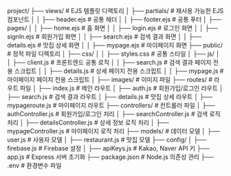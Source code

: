 project/
├── views/                            # EJS 템플릿 디렉토리
│   ├── partials/                     # 재사용 가능한 EJS 컴포넌트
│   │   ├── header.ejs                # 공통 헤더
│   │   ├── footer.ejs                # 공통 푸터
│   ├── pages/
│   │   ├── home.ejs                  # 홈 화면
│   │   ├── login.ejs                 # 로그인 화면
│   │   ├── signIn.ejs                # 회원가입 화면
│   │   ├── search.ejs                # 검색 결과 화면
│   │   ├── details.ejs               # 맛집 상세 화면
│   │   ├── mypage.ejs                # 마이페이지 화면
├── public/                           # 정적 파일 디렉토리
│   ├── css/
│   │   ├── styles.css                # 공통 스타일
│   ├── js/
│   │   ├── client.js                 # 프론트엔드 공통 로직
│   │   ├── search.js                 # 검색 결과 페이지 전용 스크립트
│   │   ├── details.js                # 상세 페이지 전용 스크립트
│   │   ├── mypage.js                 # 마이페이지 페이지 전용 스크립트
│   ├── images/                       # 이미지 파일
├── routes/                           # 라우트 파일
│   ├── index.js                      # 메인 라우트
│   ├── auth.js                       # 회원가입/로그인 라우트
│   ├── search.js                     # 검색 결과 라우트
│   ├── details.js                    # 맛집 상세 라우트
│   ├── mypageroute.js                # 마이페이지 라우트
├── controllers/                      # 컨트롤러 파일
│   ├── authController.js             # 회원가입/로그인 처리
│   ├── searchController.js           # 검색 로직 처리
│   ├── detailsController.js          # 상세 정보 로직 처리
│   ├── mypageController.js           # 마이페이지 로직 처리
├── models/                           # 데이터 모델
│   ├── user.js                       # 사용자 모델
│   ├── restaurant.js                 # 맛집 모델
├── config/
│   ├── firebase.js                   # Firebase 설정
│   ├── apiKeys.js                    # Kakao, Naver API 키
├── app.js                            # Express 서버 초기화
├── package.json                      # Node.js 의존성 관리
├── .env                              # 환경변수 파일

